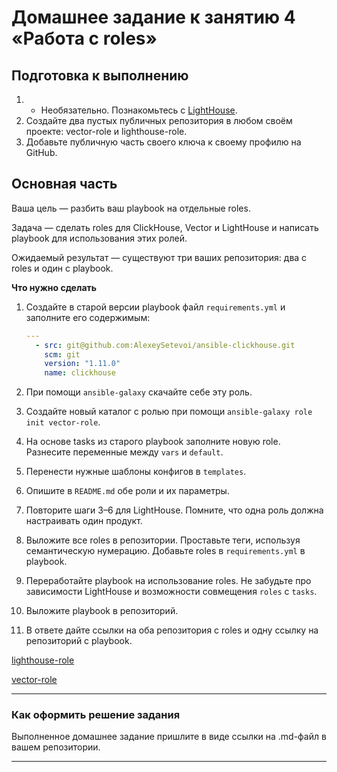 # Домашнее задание к занятию 4 «Работа с roles»

## Подготовка к выполнению

1. * Необязательно. Познакомьтесь с [LightHouse](https://youtu.be/ymlrNlaHzIY?t=929).
2. Создайте два пустых публичных репозитория в любом своём проекте: vector-role и lighthouse-role.
3. Добавьте публичную часть своего ключа к своему профилю на GitHub.

## Основная часть

Ваша цель — разбить ваш playbook на отдельные roles. 

Задача — сделать roles для ClickHouse, Vector и LightHouse и написать playbook для использования этих ролей. 

Ожидаемый результат — существуют три ваших репозитория: два с roles и один с playbook.

**Что нужно сделать**

1. Создайте в старой версии playbook файл `requirements.yml` и заполните его содержимым:

   ```yaml
   ---
     - src: git@github.com:AlexeySetevoi/ansible-clickhouse.git
       scm: git
       version: "1.11.0"
       name: clickhouse 
   ```

2. При помощи `ansible-galaxy` скачайте себе эту роль.
3. Создайте новый каталог с ролью при помощи `ansible-galaxy role init vector-role`.
4. На основе tasks из старого playbook заполните новую role. Разнесите переменные между `vars` и `default`. 
5. Перенести нужные шаблоны конфигов в `templates`.
6. Опишите в `README.md` обе роли и их параметры.
7. Повторите шаги 3–6 для LightHouse. Помните, что одна роль должна настраивать один продукт.
8. Выложите все roles в репозитории. Проставьте теги, используя семантическую нумерацию. Добавьте roles в `requirements.yml` в playbook.
9. Переработайте playbook на использование roles. Не забудьте про зависимости LightHouse и возможности совмещения `roles` с `tasks`.
10. Выложите playbook в репозиторий.
11. В ответе дайте ссылки на оба репозитория с roles и одну ссылку на репозиторий с playbook.

[lighthouse-role](https://github.com/vitaliy495/lighthouse-role)

[vector-role](https://github.com/vitaliy495/vector-role)

---

### Как оформить решение задания

Выполненное домашнее задание пришлите в виде ссылки на .md-файл в вашем репозитории.

---
